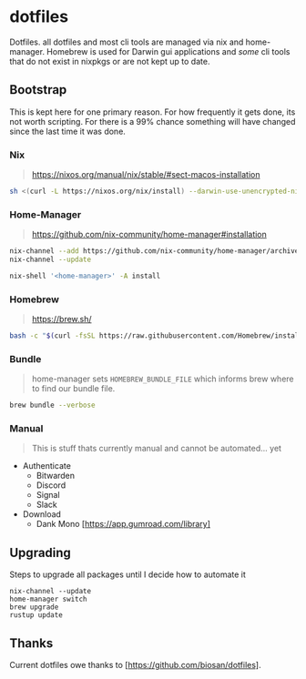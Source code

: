 # dotfiles

Dotfiles. all dotfiles and most cli tools are managed
via nix and home-manager. Homebrew is used for Darwin
gui applications and _some_ cli tools that do not
exist in nixpkgs or are not kept up to date.

## Bootstrap

This is kept here for one primary reason. For how
frequently it gets done, its not worth scripting.
For there is a 99% chance something will have changed
since the last time it was done.

### Nix
> https://nixos.org/manual/nix/stable/#sect-macos-installation
```bash
sh <(curl -L https://nixos.org/nix/install) --darwin-use-unencrypted-nix-store-volume
```

### Home-Manager
> https://github.com/nix-community/home-manager#installation
```bash
nix-channel --add https://github.com/nix-community/home-manager/archive/master.tar.gz home-manager
nix-channel --update

nix-shell '<home-manager>' -A install
```

### Homebrew
> https://brew.sh/
```bash
bash -c "$(curl -fsSL https://raw.githubusercontent.com/Homebrew/install/HEAD/install.sh)"
```
### Bundle
> home-manager sets `HOMEBREW_BUNDLE_FILE` which informs brew where to find our bundle file.
```bash
brew bundle --verbose
```

### Manual
> This is stuff thats currently manual and cannot be automated... yet
* Authenticate
  * Bitwarden
  * Discord
  * Signal
  * Slack
* Download
  * Dank Mono [https://app.gumroad.com/library]

## Upgrading

Steps to upgrade all packages until I decide how to automate it

```shell
nix-channel --update
home-manager switch
brew upgrade
rustup update
```

## Thanks

Current dotfiles owe thanks to [https://github.com/biosan/dotfiles].
